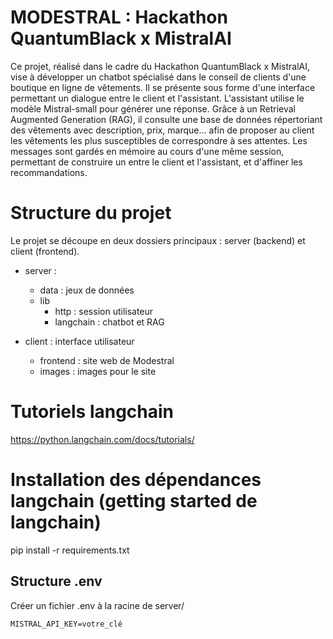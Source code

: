 # MODESTRAL : Hackathon QuantumBlack x MistralAI

Ce projet, réalisé dans le cadre du Hackathon QuantumBlack x MistralAI, vise à développer un chatbot spécialisé dans le conseil de clients d'une boutique en ligne de vêtements.
Il se présente sous forme d'une interface permettant un dialogue entre le client et l'assistant.
L'assistant utilise le modèle Mistral-small pour générer une réponse.
Grâce à un Retrieval Augmented Generation (RAG), il consulte une base de données répertoriant des vêtements avec description, prix, marque... afin de proposer au client les vêtements les plus susceptibles de correspondre à ses attentes.
Les messages sont gardés en mémoire au cours d'une même session, permettant de construire un entre le client et l'assistant, et d'affiner les recommandations.

# Structure du projet

Le projet se découpe en deux dossiers principaux : server (backend) et client (frontend).

* server :
    * data : jeux de données
    * lib
        * http : session utilisateur
        * langchain : chatbot et RAG

* client : interface utilisateur
    * frontend : site web de Modestral
    * images : images pour le site

# Tutoriels langchain

https://python.langchain.com/docs/tutorials/

# Installation des dépendances langchain (getting started de langchain)

pip install -r requirements.txt

## Structure .env

Créer un fichier .env à la racine de server/

```MISTRAL_API_KEY=votre_clé```